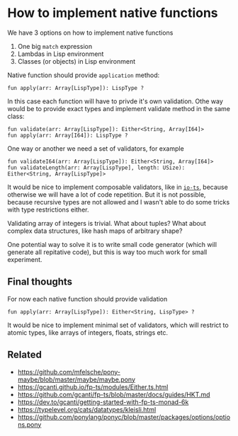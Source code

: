 # How to implement native functions

We have 3 options on how to implement native functions

1. One big `match` expression
2. Lambdas in Lisp environment
3. Classes (or objects) in Lisp environment

Native function should provide `application` method:

```pony
fun apply(arr: Array[LispType]): LispType ?
```

In this case each function will have to privde it's own validation. Othe way would be to provide exact types and implement validate method in the same class:

```pony
fun validate(arr: Array[LispType]): Either<String, Array[I64]>
fun apply(arr: Array[I64]): LispType ?
```

One way or another we need a set of validators, for example

```pony
fun validateI64(arr: Array[LispType]): Either<String, Array[I64]>
fun validateLength(arr: Array[LispType], length: USize): Either<String, Array[LispType]>
```

It would be nice to implement composable validators, like in [`io-ts`](https://github.com/gcanti/io-ts/blob/master/Decoder.md), because otherwise we will have a lot of code repetition. But it is not possible, because recursive types are not allowed and I wasn't able to do some tricks with type restrictions either.

Validating array of integers is trivial. What about tuples? What about complex data structures, like hash maps of arbitrary shape?

One potential way to solve it is to write small code generator (which will generate all repitative code), but this is way too much work for small experiment.

## Final thoughts

For now each native function should provide validation

```pony
fun apply(arr: Array[LispType]): Either<String, LispType> ?
```

It would be nice to implement minimal set of validators, which will restrict to atomic types, like arrays of integers, floats, strings etc.

## Related

- https://github.com/mfelsche/pony-maybe/blob/master/maybe/maybe.pony
- https://gcanti.github.io/fp-ts/modules/Either.ts.html
- https://github.com/gcanti/fp-ts/blob/master/docs/guides/HKT.md
- https://dev.to/gcanti/getting-started-with-fp-ts-monad-6k
- https://typelevel.org/cats/datatypes/kleisli.html
- https://github.com/ponylang/ponyc/blob/master/packages/options/options.pony
